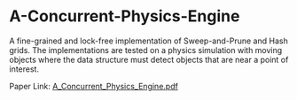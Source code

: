 # A-Concurrent-Physics-Engine
A fine-grained and lock-free implementation of Sweep-and-Prune and Hash grids. The implementations are tested on a physics simulation with moving objects where the data structure must detect objects that are near a point of interest.


Paper Link: [A_Concurrent_Physics_Engine.pdf](https://guptanitish.com/docs/A_Concurrent_Physics_Engine.pdf)

